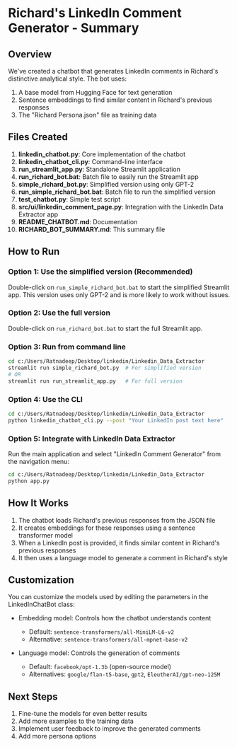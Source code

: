 # Richard's LinkedIn Comment Generator - Summary

## Overview

We've created a chatbot that generates LinkedIn comments in Richard's distinctive analytical style. The bot uses:

1. A base model from Hugging Face for text generation
2. Sentence embeddings to find similar content in Richard's previous responses
3. The "Richard Persona.json" file as training data

## Files Created

1. **linkedin_chatbot.py**: Core implementation of the chatbot
2. **linkedin_chatbot_cli.py**: Command-line interface
3. **run_streamlit_app.py**: Standalone Streamlit application
4. **run_richard_bot.bat**: Batch file to easily run the Streamlit app
5. **simple_richard_bot.py**: Simplified version using only GPT-2
6. **run_simple_richard_bot.bat**: Batch file to run the simplified version
7. **test_chatbot.py**: Simple test script
8. **src/ui/linkedin_comment_page.py**: Integration with the LinkedIn Data Extractor app
9. **README_CHATBOT.md**: Documentation
10. **RICHARD_BOT_SUMMARY.md**: This summary file

## How to Run

### Option 1: Use the simplified version (Recommended)
Double-click on `run_simple_richard_bot.bat` to start the simplified Streamlit app.
This version uses only GPT-2 and is more likely to work without issues.

### Option 2: Use the full version
Double-click on `run_richard_bot.bat` to start the full Streamlit app.

### Option 3: Run from command line
```bash
cd c:/Users/Ratnadeep/Desktop/linkedin/Linkedin_Data_Extractor
streamlit run simple_richard_bot.py  # For simplified version
# OR
streamlit run run_streamlit_app.py   # For full version
```

### Option 4: Use the CLI
```bash
cd c:/Users/Ratnadeep/Desktop/linkedin/Linkedin_Data_Extractor
python linkedin_chatbot_cli.py --post "Your LinkedIn post text here"
```

### Option 5: Integrate with LinkedIn Data Extractor
Run the main application and select "LinkedIn Comment Generator" from the navigation menu:
```bash
cd c:/Users/Ratnadeep/Desktop/linkedin/Linkedin_Data_Extractor
python app.py
```

## How It Works

1. The chatbot loads Richard's previous responses from the JSON file
2. It creates embeddings for these responses using a sentence transformer model
3. When a LinkedIn post is provided, it finds similar content in Richard's previous responses
4. It then uses a language model to generate a comment in Richard's style

## Customization

You can customize the models used by editing the parameters in the LinkedInChatBot class:
- Embedding model: Controls how the chatbot understands content
  - Default: `sentence-transformers/all-MiniLM-L6-v2`
  - Alternative: `sentence-transformers/all-mpnet-base-v2`

- Language model: Controls the generation of comments
  - Default: `facebook/opt-1.3b` (open-source model)
  - Alternatives: `google/flan-t5-base`, `gpt2`, `EleutherAI/gpt-neo-125M`

## Next Steps

1. Fine-tune the models for even better results
2. Add more examples to the training data
3. Implement user feedback to improve the generated comments
4. Add more persona options